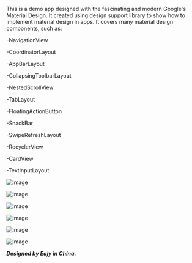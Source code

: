 This is a demo app designed with the fascinating and modern Google's Material Design.
It created using design support library to show how to implement material design in apps.
It covers many material design components, such as:

-NavigationView

-CoordinatorLayout

-AppBarLayout

-CollapsingToolbarLayout

-NestedScrollView

-TabLayout

-FloatingActionButton

-SnackBar

-SwipeRefreshLayout

-RecyclerView

-CardView

-TextInputLayout

![image](https://github.com/Eajy/MaterialDesignDemo/blob/master/pictures/Screenshot_20160924-184752.png)

![image](https://github.com/Eajy/MaterialDesignDemo/blob/master/pictures/Screenshot_20160924-184737.png)

![image](https://github.com/Eajy/MaterialDesignDemo/blob/master/pictures/Screenshot_20160924-184815.png)

![image](https://github.com/Eajy/MaterialDesignDemo/blob/master/pictures/Screenshot_20160924-184853.png)

![image](https://github.com/Eajy/MaterialDesignDemo/blob/master/pictures/Screenshot_20170217-212826.png)

![image](https://github.com/Eajy/MaterialDesignDemo/blob/master/pictures/Screenshot_20170217-223917.png)


_**Designed by Eajy in China.**_